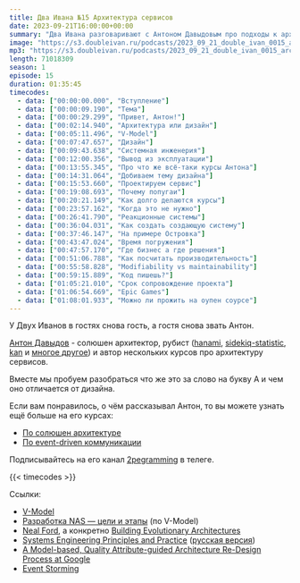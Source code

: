 ```yaml
---
title: Два Ивана №15 Архитектура сервисов
date: 2023-09-21T16:00:00+00:00
summary: "Два Ивана разговаривают с Антоном Давыдовым про подходы к архитектуре сервисов"
image: "https://s3.doubleivan.ru/podcasts/2023_09_21_double_ivan_0015_architecture.jpg"
mp3: "https://s3.doubleivan.ru/podcasts/2023_09_21_double_ivan_0015_architecture.mp3"
length: 71018309
season: 1
episode: 15
duration: 01:35:45
timecodes:
  - data: ["00:00:00.000", "Вступление"]
  - data: ["00:00:09.190", "Тема"]
  - data: ["00:00:29.299", "Привет, Антон!"]
  - data: ["00:02:14.940", "Архитектура или дизайн"]
  - data: ["00:05:11.496", "V-Model"]
  - data: ["00:07:47.657", "Дизайн"]
  - data: ["00:09:43.638", "Системная инженерия"]
  - data: ["00:12:00.356", "Вывод из эксплуатации"]
  - data: ["00:13:55.345", "Про что же всё-таки курсы Антона"]
  - data: ["00:14:31.064", "Добиваем тему дизайна"]
  - data: ["00:15:53.660", "Проектируем сервис"]
  - data: ["00:19:08.693", "Почему попугаи"]
  - data: ["00:20:21.149", "Как долго делаются курсы"]
  - data: ["00:23:57.162", "Когда это не нужно"]
  - data: ["00:26:41.790", "Реакционные системы"]
  - data: ["00:36:04.031", "Как создать создающую систему"]
  - data: ["00:37:46.147", "На примере Островка"]
  - data: ["00:43:47.024", "Время погружения"]
  - data: ["00:47:57.170", "Где бизнес а где решения"]
  - data: ["00:51:06.788", "Как посчитать производительность"]
  - data: ["00:55:58.828", "Modifiability vs maintainability"]
  - data: ["00:59:15.889", "Код пишешь?"]
  - data: ["01:05:21.010", "Срок сопровождение проекта"]
  - data: ["01:06:54.669", "Epic Games"]
  - data: ["01:08:01.933", "Можно ли прожить на оупен соурсе"]
---
```


У Двух Иванов в гостях снова гость, а гостя снова звать Антон.

[Антон Давыдов](https://www.davydovanton.com) - солюшен архитектор, рубист ([hanami](https://hanamirb.org/), [sidekiq-statistic](https://github.com/davydovanton/sidekiq-statistic), [kan](https://github.com/davydovanton/kan) и [многое другое](https://github.com/davydovanton)) и автор нескольких курсов про архитектуру сервисов.

Вместе мы пробуем разобраться что же это за слово на букву А и чем оно отличается от дизайна.

Если вам понравилось, о чём рассказывал Антон, то вы можете узнать ещё больше на его курсах:

- [По солюшен архитектуре](https://education.borshev.com/system-analysis)
- [По event-driven коммуникации](https://education.borshev.com/architecture)

Подписывайтесь на его канал [2pegramming](https://t.me/pepegramming) в телеге. 

{{< timecodes >}}

Ссылки:

- [V-Model](https://en.wikipedia.org/wiki/V-model)
- [Разработка NAS — цели и этапы](https://habr.com/ru/companies/3rdman/articles/724730/) (по V-Model)
- [Neal Ford](https://nealford.com), а конкретно [Building Evolutionary Architectures](https://www.amazon.com/Building-Evolutionary-Architectures-Support-Constant/dp/1491986360/)
- [Systems Engineering Principles and Practice](https://onlinelibrary.wiley.com/doi/book/10.1002/9781119516699) ([русская версия](https://library.bsuir.by/m/12_101945_1_150706.pdf))
- [A Model-based, Quality Attribute-guided Architecture Re-Design Process at Google](https://tellmeabout.tech/review-white-paper-a-model-based-quality-attribute-guided-architecture-re-design-process-at-ea65bf2f2136)
- [Event Storming](https://www.eventstorming.com/)

